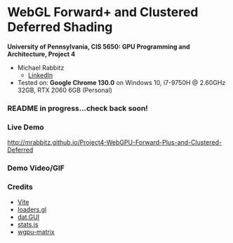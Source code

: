 WebGL Forward+ and Clustered Deferred Shading
======================

**University of Pennsylvania, CIS 5650: GPU Programming and Architecture, Project 4**

* Michael Rabbitz
  * [LinkedIn](https://www.linkedin.com/in/mike-rabbitz)
* Tested on: **Google Chrome 130.0** on
  Windows 10, i7-9750H @ 2.60GHz 32GB, RTX 2060 6GB (Personal)

### README in progress...check back soon!

### Live Demo
http://mrabbitz.github.io/Project4-WebGPU-Forward-Plus-and-Clustered-Deferred

### Demo Video/GIF

### Credits

- [Vite](https://vitejs.dev/)
- [loaders.gl](https://loaders.gl/)
- [dat.GUI](https://github.com/dataarts/dat.gui)
- [stats.js](https://github.com/mrdoob/stats.js)
- [wgpu-matrix](https://github.com/greggman/wgpu-matrix)
